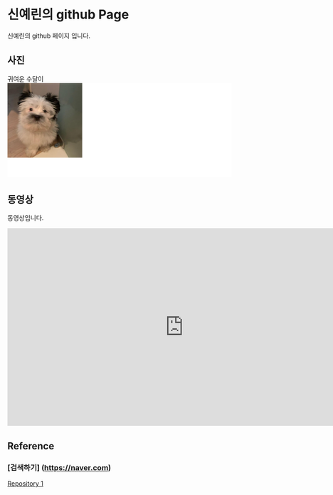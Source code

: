 # 신예린의 github Page

신예린의 github 페이지 입니다.
<br>

## 사진
귀여운 수달이
<br>
![Alt text](sudal.png)


## 동영상
 동영상입니다.


 <iframe width="789" height="444" src="https://www.youtube.com/embed/S8baeh8OyR0" frameborder="0" allow="accelerometer; autoplay; clipboard-write; encrypted-media; gyroscope; picture-in-picture" allowfullscreen></iframe>

 


## Reference
### [검색하기] (https://naver.com)

[Repository 1](https://yerinshin.github.io/yerinshin.github.io) 
